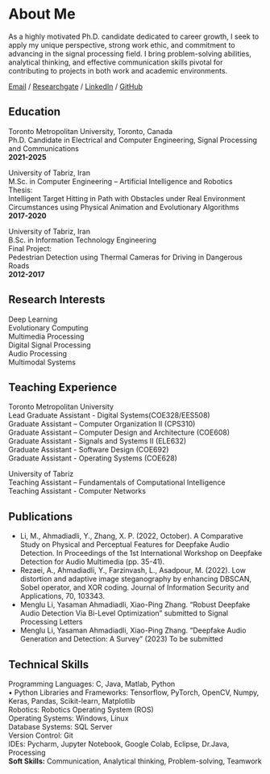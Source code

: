# About Me
As a highly motivated Ph.D. candidate dedicated to career  growth, I seek to apply my unique perspective, strong work ethic, and commitment to advancing in the signal processing field. I bring problem-solving abilities, analytical thinking, and effective communication skills pivotal for contributing to projects in both work and academic environments.

[Email](mailto:yahmadiadli@torontomu.ca/) / [Researchgate](https://www.researchgate.net/profile/Yasaman-Ahmadiadli) / [LinkedIn](https://www.linkedin.com/in/yasamanahmadiadli/) / [GitHub](https://github.com/YasamanAdl94/) 

## Education
Toronto Metropolitan University, Toronto, Canada <br>
Ph.D. Candidate in Electrical and Computer Engineering, Signal Processing and Communications <br>
**2021-2025** <br>

University of Tabriz, Iran <br>
M.Sc. in Computer Engineering – Artificial Intelligence and Robotics <br>
Thesis: <br>
Intelligent Target Hitting in Path with Obstacles under Real Environment Circumstances using Physical Animation and Evolutionary Algorithms <br>
**2017-2020** <br>
	
University of Tabriz, Iran <br>
B.Sc. in Information Technology Engineering <br>
Final Project: <br>
Pedestrian Detection using Thermal Cameras for Driving in Dangerous Roads <br>
**2012-2017** <br>

## Research Interests
Deep Learning  <br>
Evolutionary Computing  <br>
Multimedia Processing  <br>
Digital Signal Processing  <br>
Audio Processing <br>
Multimodal Systems <br>

## Teaching Experience
Toronto Metropolitan University <br>
Lead Graduate Assistant - Digital Systems(COE328/EES508) <br>
Graduate Assistant – Computer Organization II (CPS310) <br>
Graduate Assistant – Computer Design and Architecture (COE608) <br>
Graduate Assistant - Signals and Systems II (ELE632) <br>
Graduate Assistant - Software Design (COE692) <br>
Graduate Assistant - Operating Systems (COE628) <br>


University of Tabriz <br>
Teaching Assistant – Fundamentals of Computational Intelligence	<br>
Teaching Assistant - Computer Networks <br>

## Publications
* Li, M., Ahmadiadli, Y.,  Zhang, X. P. (2022, October). A Comparative Study on Physical and Perceptual Features for Deepfake Audio Detection. In Proceedings of the 1st International Workshop on Deepfake Detection for Audio Multimedia (pp. 35-41).
* Rezaei, A., Ahmadiadli, Y., Farzinvash, L.,  Asadpour, M. (2022). Low distortion and adaptive image steganography by enhancing DBSCAN, Sobel operator, and XOR coding. Journal of Information Security and Applications, 70, 103343.
* Menglu Li, Yasaman Ahmadiadli,  Xiao-Ping Zhang. “Robust Deepfake Audio Detection Via Bi-Level Optimization” submitted to Signal Processing Letters
* Menglu Li, Yasaman Ahmadiadli,  Xiao-Ping Zhang. “Deepfake Audio Generation and Detection: A Survey” (2023) To be submitted
  
## Technical Skills
Programming Languages: C, Java, Matlab, Python <br>
•	 Python Libraries and Frameworks: Tensorflow, PyTorch, OpenCV, Numpy, Keras, Pandas, Scikit-learn, Matplotlib <br>
Robotics: Robotics Operating System (ROS) <br>
Operating Systems: Windows, Linux <br>
Database Systems: SQL Server <br>
Version Control: Git <br>
IDEs: Pycharm, Jupyter Notebook, Google Colab, Eclipse, Dr.Java, Processing <br>
**Soft Skills:** Communication, Analytical thinking, Problem-solving, Teamwork

